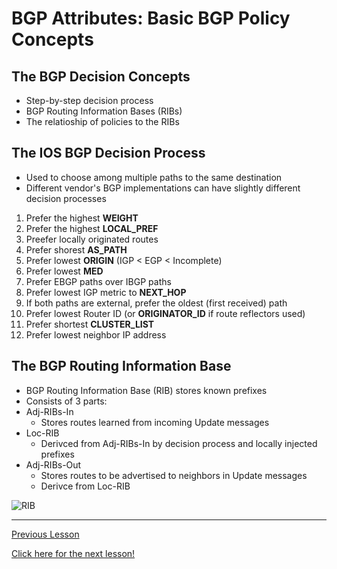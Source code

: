# BGP Attributes: Basic BGP Policy Concepts

## The BGP Decision Concepts

* Step-by-step decision process
* BGP Routing Information Bases (RIBs)
* The relatioship of policies to the RIBs

## The IOS BGP Decision Process

* Used to choose among multiple paths to the same destination
* Different vendor's BGP implementations can have slightly different decision processes

1. Prefer the highest __WEIGHT__
2. Prefer the highest __LOCAL_PREF__
3. Preefer locally originated routes
4. Prefer shorest __AS_PATH__
5. Prefer lowest __ORIGIN__ (IGP < EGP < Incomplete)
6. Prefer lowest __MED__
7. Prefer EBGP paths over IBGP paths
8. Prefer lowest IGP metric to __NEXT_HOP__
9. If both paths are external, prefer the oldest (first received) path
10. Prefer lowest Router ID (or __ORIGINATOR_ID__ if route reflectors used)
11. Prefer shortest __CLUSTER_LIST__
12. Prefer lowest neighbor IP address

## The BGP Routing Information Base

* BGP Routing Information Base (RIB) stores known prefixes
* Consists of 3 parts:
* Adj-RIBs-In
    + Stores routes learned from incoming Update messages
* Loc-RIB
    + Derivced from Adj-RIBs-In by decision process and locally injected prefixes
* Adj-RIBs-Out
    + Stores routes to be advertised to neighbors in Update messages
    + Derivce from Loc-RIB

![RIB](../../img/routing-information-base.png)

---

[Previous Lesson](./6.1.md)

[Click here for the next lesson!](./7.2.md)
